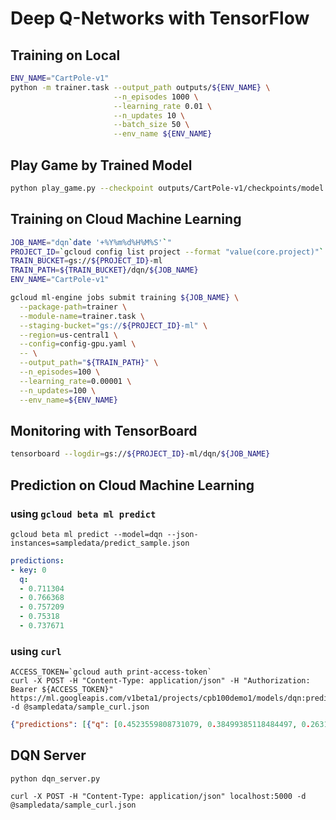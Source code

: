 # Deep Q-Networks with TensorFlow

## Training on Local

```sh
ENV_NAME="CartPole-v1"
python -m trainer.task --output_path outputs/${ENV_NAME} \
                       --n_episodes 1000 \
                       --learning_rate 0.01 \
                       --n_updates 10 \
                       --batch_size 50 \
                       --env_name ${ENV_NAME}
```

## Play Game by Trained Model

```sh
python play_game.py --checkpoint outputs/CartPole-v1/checkpoints/model.ckpt-1000
```

## Training on Cloud Machine Learning

```sh
JOB_NAME="dqn`date '+%Y%m%d%H%M%S'`"
PROJECT_ID=`gcloud config list project --format "value(core.project)"`
TRAIN_BUCKET=gs://${PROJECT_ID}-ml
TRAIN_PATH=${TRAIN_BUCKET}/dqn/${JOB_NAME}
ENV_NAME="CartPole-v1"

gcloud ml-engine jobs submit training ${JOB_NAME} \
  --package-path=trainer \
  --module-name=trainer.task \
  --staging-bucket="gs://${PROJECT_ID}-ml" \
  --region=us-central1 \
  --config=config-gpu.yaml \
  -- \
  --output_path="${TRAIN_PATH}" \
  --n_episodes=100 \
  --learning_rate=0.00001 \
  --n_updates=100 \
  --env_name=${ENV_NAME}
```

## Monitoring with TensorBoard

```sh
tensorboard --logdir=gs://${PROJECT_ID}-ml/dqn/${JOB_NAME}
```

## Prediction on Cloud Machine Learning

### using `gcloud beta ml predict`

```
gcloud beta ml predict --model=dqn --json-instances=sampledata/predict_sample.json
```

```yaml
predictions:
- key: 0
  q:
  - 0.711304
  - 0.766368
  - 0.757209
  - 0.75318
  - 0.737671
```

### using `curl`

```
ACCESS_TOKEN=`gcloud auth print-access-token`
curl -X POST -H "Content-Type: application/json" -H "Authorization: Bearer ${ACCESS_TOKEN}" https://ml.googleapis.com/v1beta1/projects/cpb100demo1/models/dqn:predict -d @sampledata/sample_curl.json
```

```json
{"predictions": [{"q": [0.4523559808731079, 0.38499385118484497, 0.26314204931259155, 0.6228029131889343, 0.5784728527069092], "key": 0}]} 
```

## DQN Server

```
python dqn_server.py
```

```
curl -X POST -H "Content-Type: application/json" localhost:5000 -d @sampledata/sample_curl.json
```